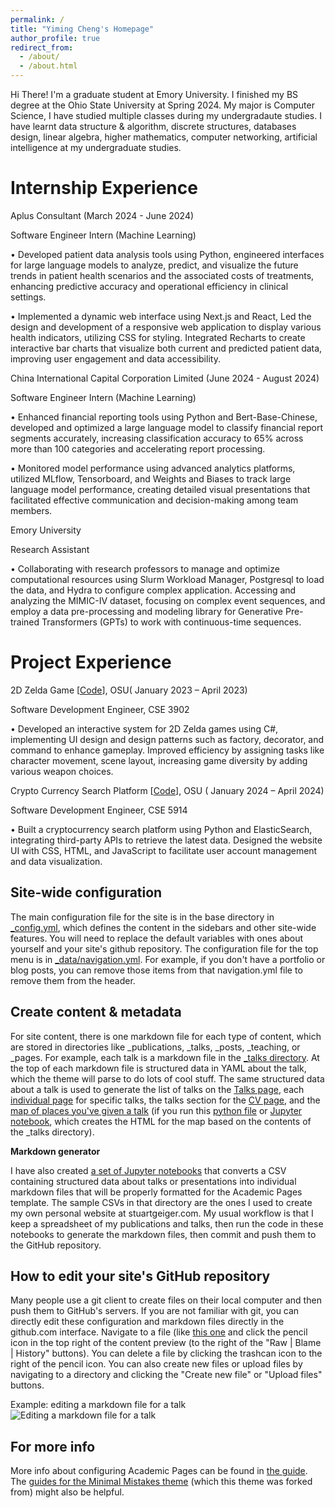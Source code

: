 ```yaml
---
permalink: /
title: "Yiming Cheng's Homepage"
author_profile: true
redirect_from: 
  - /about/
  - /about.html
---
```


Hi There! I'm a graduate student at Emory University. I finished my BS degree at the Ohio State University at Spring 2024. My major is Computer Science, I have studied multiple classes during my undergradaute studies. I have learnt data structure & algorithm, discrete structures, databases design, linear algebra, higher mathematics, computer networking, artificial intelligence at my undergraduate studies. 

Internship Experience
======
Aplus Consultant    (March 2024 - June 2024)

Software Engineer Intern (Machine Learning)

• Developed patient data analysis tools using Python, engineered interfaces for large language models to analyze, predict, and visualize the future trends in patient health scenarios and the associated costs of treatments, enhancing predictive accuracy and operational efficiency in clinical settings.

• Implemented a dynamic web interface using Next.js and React, Led the design and development of a responsive web application to display various health indicators, utilizing CSS for styling. Integrated Recharts to create interactive bar charts that visualize both current and predicted patient data, improving user engagement and data accessibility.

China International Capital Corporation Limited    (June 2024 - August 2024)

Software Engineer Intern (Machine Learning)

• Enhanced financial reporting tools using Python and Bert-Base-Chinese, developed and optimized a large language model to classify financial report segments accurately, increasing classification accuracy to 65% across more than 100 categories and accelerating report processing.

• Monitored model performance using advanced analytics platforms, utilized MLflow, Tensorboard, and Weights and Biases to track large language model performance, creating detailed visual presentations that facilitated effective communication and decision-making among team members.

Emory University

Research Assistant

• Collaborating with research professors to manage and optimize computational resources using Slurm Workload Manager, Postgresql to load the data, and Hydra to configure complex application. Accessing and analyzing the MIMIC-IV dataset, focusing on complex event sequences, and employ a data pre-processing and modeling library for Generative Pre-trained Transformers (GPTs) to work with continuous-time sequences.

Project Experience
======
2D Zelda Game [[Code](https://github.com/Brian-Cheng0/osu-coding/tree/main/cse3902)], OSU(             January 2023 – April 2023) 

Software Development Engineer, CSE 3902

• Developed an interactive system for 2D Zelda games using C#, implementing UI design and design patterns such as factory, decorator, and command to enhance gameplay. Improved efficiency by assigning tasks like character movement, scene layout, increasing game diversity by adding various weapon choices.

Crypto Currency Search Platform [[Code](https://github.com/Brian-Cheng0/osu-coding/tree/main/CSE5914)], OSU ( January 2024 – April 2024)

Software Development Engineer, CSE 5914

• Built a cryptocurrency search platform using Python and ElasticSearch, integrating third-party APIs to retrieve the latest data. Designed the website UI with CSS, HTML, and JavaScript to facilitate user account management and data visualization.

Site-wide configuration
------
The main configuration file for the site is in the base directory in [_config.yml](https://github.com/academicpages/academicpages.github.io/blob/master/_config.yml), which defines the content in the sidebars and other site-wide features. You will need to replace the default variables with ones about yourself and your site's github repository. The configuration file for the top menu is in [_data/navigation.yml](https://github.com/academicpages/academicpages.github.io/blob/master/_data/navigation.yml). For example, if you don't have a portfolio or blog posts, you can remove those items from that navigation.yml file to remove them from the header. 

Create content & metadata
------
For site content, there is one markdown file for each type of content, which are stored in directories like _publications, _talks, _posts, _teaching, or _pages. For example, each talk is a markdown file in the [_talks directory](https://github.com/academicpages/academicpages.github.io/tree/master/_talks). At the top of each markdown file is structured data in YAML about the talk, which the theme will parse to do lots of cool stuff. The same structured data about a talk is used to generate the list of talks on the [Talks page](https://academicpages.github.io/talks), each [individual page](https://academicpages.github.io/talks/2012-03-01-talk-1) for specific talks, the talks section for the [CV page](https://academicpages.github.io/cv), and the [map of places you've given a talk](https://academicpages.github.io/talkmap.html) (if you run this [python file](https://github.com/academicpages/academicpages.github.io/blob/master/talkmap.py) or [Jupyter notebook](https://github.com/academicpages/academicpages.github.io/blob/master/talkmap.ipynb), which creates the HTML for the map based on the contents of the _talks directory).

**Markdown generator**

I have also created [a set of Jupyter notebooks](https://github.com/academicpages/academicpages.github.io/tree/master/markdown_generator
) that converts a CSV containing structured data about talks or presentations into individual markdown files that will be properly formatted for the Academic Pages template. The sample CSVs in that directory are the ones I used to create my own personal website at stuartgeiger.com. My usual workflow is that I keep a spreadsheet of my publications and talks, then run the code in these notebooks to generate the markdown files, then commit and push them to the GitHub repository.

How to edit your site's GitHub repository
------
Many people use a git client to create files on their local computer and then push them to GitHub's servers. If you are not familiar with git, you can directly edit these configuration and markdown files directly in the github.com interface. Navigate to a file (like [this one](https://github.com/academicpages/academicpages.github.io/blob/master/_talks/2012-03-01-talk-1.md) and click the pencil icon in the top right of the content preview (to the right of the "Raw | Blame | History" buttons). You can delete a file by clicking the trashcan icon to the right of the pencil icon. You can also create new files or upload files by navigating to a directory and clicking the "Create new file" or "Upload files" buttons. 

Example: editing a markdown file for a talk
![Editing a markdown file for a talk](/images/editing-talk.png)

For more info
------
More info about configuring Academic Pages can be found in [the guide](https://academicpages.github.io/markdown/). The [guides for the Minimal Mistakes theme](https://mmistakes.github.io/minimal-mistakes/docs/configuration/) (which this theme was forked from) might also be helpful.
